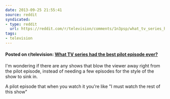 ```yaml
---
date: 2013-09-25 21:55:41
source: reddit
syndicated:
- type: reddit
  url: https://reddit.com/r/television/comments/1n3psp/what_tv_series_had_the_best_pilot_episode_ever/
tags:
- television
---
```


#### Posted on r/television: [What TV series had the best pilot episode ever?](https://reddit.com/r/television/comments/1n3psp/what_tv_series_had_the_best_pilot_episode_ever/)

I'm wondering if there are any shows that blow the viewer away right from the pilot episode, instead of needing a few episodes for the style of the show to sink in.

A pilot episode that when you watch it you're like "I must watch the rest of this show"